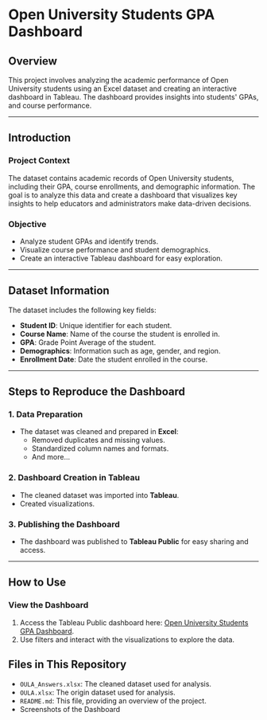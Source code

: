# Open University Students GPA Dashboard

## **Overview**
This project involves analyzing the academic performance of Open University students using an Excel dataset and creating an interactive dashboard in Tableau. The dashboard provides insights into students' GPAs, and course performance.

---

## **Introduction**

### **Project Context**
The dataset contains academic records of Open University students, including their GPA, course enrollments, and demographic information. The goal is to analyze this data and create a dashboard that visualizes key insights to help educators and administrators make data-driven decisions.

### **Objective**
- Analyze student GPAs and identify trends.
- Visualize course performance and student demographics.
- Create an interactive Tableau dashboard for easy exploration.

---

## **Dataset Information**
The dataset includes the following key fields:
- **Student ID**: Unique identifier for each student.
- **Course Name**: Name of the course the student is enrolled in.
- **GPA**: Grade Point Average of the student.
- **Demographics**: Information such as age, gender, and region.
- **Enrollment Date**: Date the student enrolled in the course.

---

## **Steps to Reproduce the Dashboard**

### **1. Data Preparation**
- The dataset was cleaned and prepared in **Excel**:
  - Removed duplicates and missing values.
  - Standardized column names and formats.
  - And more...

### **2. Dashboard Creation in Tableau**
- The cleaned dataset was imported into **Tableau**.
- Created visualizations.

### **3. Publishing the Dashboard**
- The dashboard was published to **Tableau Public** for easy sharing and access.

---

## **How to Use**

### **View the Dashboard**
1. Access the Tableau Public dashboard here: [Open University Students GPA Dashboard](https://public.tableau.com/app/profile/mariam.alquraan/viz/OUStudentGPADashBoard/Story1).
2. Use filters and interact with the visualizations to explore the data.

## **Files in This Repository**
- `OULA_Answers.xlsx`: The cleaned dataset used for analysis.
- `OULA.xlsx`: The origin dataset used for analysis.
- `README.md`: This file, providing an overview of the project.
-  Screenshots of the Dashboard
